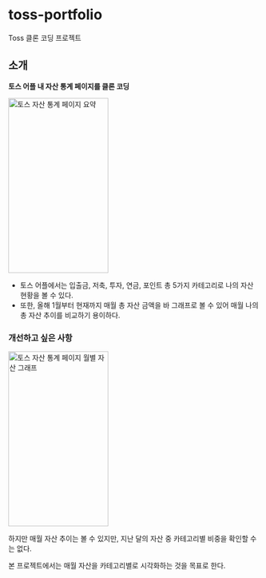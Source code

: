 # toss-portfolio
Toss 클론 코딩 프로젝트

## 소개

**토스 어플 내 자산 통계 페이지를 클론 코딩**

<img src="https://github.com/loco9939/toss-portfolio/assets/98298711/ded7d17c-e53e-47f7-8a9e-892ab430f55f" alt="토스 자산 통계 페이지 요약" width="200px" height="350px" />

- 토스 어플에서는 입출금, 저축, 투자, 연금, 포인트 총 5가지 카테고리로 나의 자산 현황을 볼 수 있다.
- 또한, 올해 1월부터 현재까지 매월 총 자산 금액을 바 그래프로 볼 수 있어 매월 나의 총 자산 추이를 비교하기 용이하다.

### 개선하고 싶은 사항

<img src="https://github.com/loco9939/toss-portfolio/assets/98298711/953d072f-6cb8-4422-975f-98d90b354f6d" alt="토스 자산 통계 페이지 월별 자산 그래프" width="200px" height="350px" />


하지만 매월 자산 추이는 볼 수 있지만, 지난 달의 자산 중 카테고리별 비중을 확인할 수는 없다.

본 프로젝트에서는 매월 자산을 카테고리별로 시각화하는 것을 목표로 한다.
